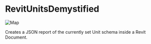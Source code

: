 # RevitUnitsDemystified

![Map](https://github.com/stsagredo/RevitUnitsDemystified/assets/159783646/ed1f0451-c694-4015-a8e7-af2e1e3b1e0d)

Creates a JSON report of the currently set Unit schema inside a Revit Document.
